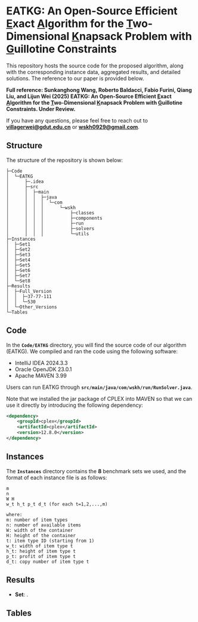 # EATKG: An Open-Source Efficient <u>E</u>xact <u>A</u>lgorithm for the <u>T</u>wo-Dimensional <u>K</u>napsack Problem with <u>G</u>uillotine Constraints

This repository hosts the source code for the proposed algorithm, along with the corresponding instance data, aggregated results, and detailed solutions. The reference to our paper is provided below.

**Full reference: Sunkanghong Wang, Roberto Baldacci, Fabio Furini, Qiang Liu, and Lijun Wei (2025) EATKG: An Open-Source Efficient <u>E</u>xact <u>A</u>lgorithm for the <u>T</u>wo-Dimensional <u>K</u>napsack Problem with <u>G</u>uillotine Constraints. Under Review.**

If you have any questions, please feel free to reach out to **[villagerwei@gdut.edu.cn](mailto:villagerwei@gdut.edu.cn)** or **[wskh0929@gmail.com](mailto:wskh0929@gmail.com)**.

## Structure

The structure of the repository is shown below:

```shell
├─Code
│  └─EATKG
│      ├─.idea
│      ├─src
│      │  ├─main
│      │  │  ├─java
│      │  │  │  └─com
│      │  │  │      └─wskh
│      │  │  │          ├─classes
│      │  │  │          ├─components
│      │  │  │          ├─run
│      │  │  │          ├─solvers
│      │  │  │          └─utils
├─Instances
│  ├─Set1
│  ├─Set2
│  ├─Set3
│  ├─Set4
│  ├─Set5
│  ├─Set6
│  ├─Set7
│  └─Set8
├─Results
│  ├─Full_Version
│  │  ├─37-77-111
│  │  └─530
│  └─Other_Versions
└─Tables
```

## Code

In the **`Code/EATKG`** directory, you will find the source code of our algorithm (EATKG). We compiled and ran the code using the following software:

- IntelliJ IDEA 2024.3.3
- Oracle OpenJDK 23.0.1
- Apache MAVEN 3.99

Users can run EATKG through **`src/main/java/com/wskh/run/RunSolver.java`**.

Note that we installed the jar package of CPLEX into MAVEN so that we can use it directly by introducing the following dependency:

```xml
<dependency>
    <groupId>cplex</groupId>
    <artifactId>cplex</artifactId>
    <version>12.8.0</version>
</dependency>
```

## Instances

The **`Instances`** directory contains the **8** benchmark sets we used, and the format of each instance file is as follows:

```sheel
m
n
W H
w_t h_t p_t d_t (for each t=1,2,...,m)

where:
m: number of item types
n: number of available items
W: width of the container
H: height of the container
t: item type ID (starting from 1)
w_t: width of item type t
h_t: height of item type t
p_t: profit of item type t
d_t: copy number of item type t
```

## Results



- **Set**: .

## Tables

